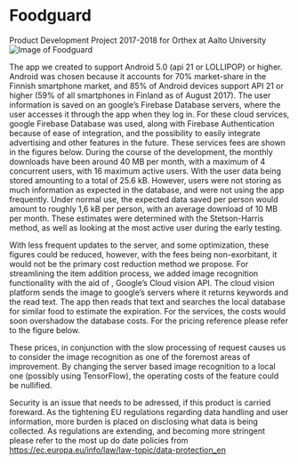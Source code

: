 # Foodguard
Product Development Project 2017-2018 for Orthex at Aalto University
![Image of Foodguard](![DSC_0669](https://user-images.githubusercontent.com/35771181/154860398-5b6813e0-7b08-469f-a29c-9fda7b7ceee5.JPG))

The app we created to support Android 5.0 (api 21 or LOLLIPOP) or higher. Android was chosen because it accounts for 70% market-share in the Finnish smartphone market, and 85% of Android devices support API 21 or higher (59% of all smartphones in Finland as of August 2017). 
The user information is saved on an google’s Firebase Database servers, where the user accesses it through the app when they log in. For these cloud services, google Firebase Database was used, along with Firebase Authentication because of ease of integration, and the possibility to easily integrate advertising and other features in the future. These services fees are shown in the figures below.  During the course of the development, the monthly downloads have been around 40 MB per month, with a maximum of 4 concurrent users, with 16 maximum active users. With the user data being stored amounting to a total of 25.6 kB. However, users were not storing as much information as expected in the database, and were not using the app frequently. Under normal use, the expected data saved per person would amount to roughly 1,6 kB per person, with an average download of 10 MB per month. These estimates were determined with the Stetson-Harris method, as well as looking at the most active user during the early testing. 

With less frequent updates to the server, and some optimization, these figures could be reduced, however, with the fees being non-exorbitant, it would not be the primary cost reduction method we propose. 
For streamlining the item addition process, we added image recognition functionality with the aid of , Google’s Cloud vision API. The cloud vision platform sends the image to google’s servers where it returns keywords and the read text. The app then reads that text and searches the local database for similar food to estimate the expiration. For the services, the costs would soon overshadow the database costs. For the pricing reference please refer to the figure below. 

 These prices, in conjunction with the slow processing of request causes us to consider the image recognition as one of the foremost areas of improvement. By changing the server based image recognition to a local one (possibly using TensorFlow), the operating costs of the feature could be nullified.
 
Security is an issue that needs to be adressed, if this product is carried foreward. As the tightening EU regulations regarding data handling and user information, more burden is placed on disclosing what data is being collected. As regulations are extending, and becoming more stringent please refer to the most up do date policies from  https://ec.europa.eu/info/law/law-topic/data-protection_en
